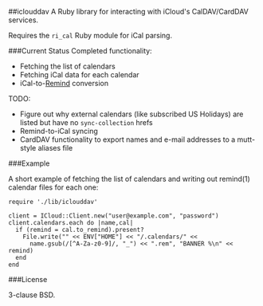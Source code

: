 ##iclouddav
A Ruby library for interacting with iCloud's CalDAV/CardDAV services.

Requires the `ri_cal` Ruby module for iCal parsing.

###Current Status
Completed functionality:
- Fetching the list of calendars
- Fetching iCal data for each calendar
- iCal-to-[Remind](http://www.roaringpenguin.com/products/remind) conversion

TODO:
- Figure out why external calendars (like subscribed US Holidays) are listed but have no `sync-collection` hrefs
- Remind-to-iCal syncing
- CardDAV functionality to export names and e-mail addresses to a mutt-style aliases file

###Example

A short example of fetching the list of calendars and writing out remind(1) calendar files for each one:

    require './lib/iclouddav'

    client = ICloud::Client.new("user@example.com", "password")
    client.calendars.each do |name,cal|
      if (remind = cal.to_remind).present?
        File.write("" << ENV["HOME"] << "/.calendars/" <<
          name.gsub(/[^A-Za-z0-9]/, "_") << ".rem", "BANNER %\n" << remind)
      end
    end

###License

3-clause BSD.
